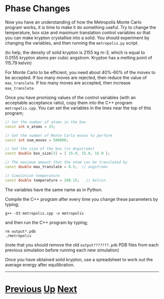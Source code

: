 
# Phase Changes

Now you have an understanding of how the Metropolis Monte Carlo program works, it is time to make it do something useful. Try to change the temperature, box size and maximum translation control variables so that you can make krypton crystallise into a solid. You should experiment by changing the variables, and then running the `metropolis.py` script.

(to help, the density of solid krypton is 2155 kg m-3, which is equal to 0.0155 krypton atoms per cubic angstrom. Krypton has a melting point of 115.79 kelvin)

For Monte Carlo to be efficient, you need about 40%-60% of the moves to be accepted. If too many moves are rejected, then reduce the value of `max_translate`. If too many moves are accepted, then increase `max_translate`.

Once you have promising values of the control variables (with an acceptable acceptance ratio), copy them into the C++ program `metropolis.cpp`. You can set the variables in the lines near the top of this program;

```c++
// Set the number of atoms in the box
const int n_atoms = 25;

// Set the number of Monte Carlo moves to perform
const int num_moves = 500000;

// Set the size of the box (in Angstroms)
const double box_size[3] = { 15.0, 15.0, 15.0 };

// The maximum amount that the atom can be translated by
const double max_translate = 0.5;  // angstroms

// Simulation temperature
const double temperature = 298.15;   // kelvin
```

The variables have the same name as in Python.

Compile the C++ program after every time you change these parameters by typing;

```
g++ -O3 metropolis.cpp -o metropolis
```

and then run the C++ program by typing;

```
rm output*.pdb
./metropolis
```

(note that you should remove the old `output???????.pdb` PDB files from each previous simulation before running each new simulation)

Once you have obtained solid krypton, use a spreadsheet to work out the average energy after equilibration.

***

# [Previous](control.md) [Up](README.md) [Next](ensemble.md) 
